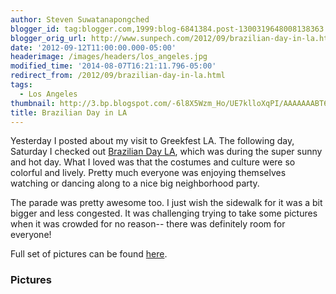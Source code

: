```yaml
---
author: Steven Suwatanapongched
blogger_id: tag:blogger.com,1999:blog-6841384.post-1300319648008138363
blogger_orig_url: http://www.sunpech.com/2012/09/brazilian-day-in-la.html
date: '2012-09-12T11:00:00.000-05:00'
headerimage: /images/headers/los_angeles.jpg
modified_time: '2014-08-07T16:21:11.796-05:00'
redirect_from: /2012/09/brazilian-day-in-la.html
tags:
  - Los Angeles
thumbnail: http://3.bp.blogspot.com/-6l8X5Wzm_Ho/UE7klloXqPI/AAAAAAABT6I/hnD7OFgRGkI/s400/2012-09-08-2.jpg
title: Brazilian Day in LA
---
```



Yesterday I posted about my visit to Greekfest LA. The following day, Saturday I checked out <a href="http://www.braziliandayla.org/home/">Brazilian Day LA</a>, which was during the super sunny and hot day. What I loved was that the costumes and culture were so colorful and lively. Pretty much everyone was enjoying themselves watching or dancing along to a nice big neighborhood party.

The parade was pretty awesome too. I just wish the sidewalk for it was a bit bigger and less congested. It was challenging trying to take some pictures when it was crowded for no reason-- there was definitely room for everyone!

Full set of pictures can be found <a href="https://picasaweb.google.com/101693597219413173200/2012LABrazilianDay">here</a>.

### Pictures

<a href="http://3.bp.blogspot.com/-6l8X5Wzm_Ho/UE7klloXqPI/AAAAAAABT6I/hnD7OFgRGkI/s400/2012-09-08-2.jpg" alt=""><img alt=""  border="0" src="http://3.bp.blogspot.com/-6l8X5Wzm_Ho/UE7klloXqPI/AAAAAAABT6I/hnD7OFgRGkI/s400/2012-09-08-2.jpg" alt=""  /></a>

<a href="http://1.bp.blogspot.com/-IyHq57Iva8k/UE7kvRHkdwI/AAAAAAABT7I/qFtOSXSijpE/s400/2012-09-08-13.jpg" alt=""><img alt=""  border="0" src="http://1.bp.blogspot.com/-IyHq57Iva8k/UE7kvRHkdwI/AAAAAAABT7I/qFtOSXSijpE/s400/2012-09-08-13.jpg" alt=""  /></a>

<a href="http://3.bp.blogspot.com/-_4VjRej9vPA/UE7kyxwiZJI/AAAAAAABT7g/D8H69auWqus/s400/2012-09-08-17.jpg" alt=""><img alt=""  border="0" src="http://3.bp.blogspot.com/-_4VjRej9vPA/UE7kyxwiZJI/AAAAAAABT7g/D8H69auWqus/s400/2012-09-08-17.jpg" alt="" /></a>

<a href="http://3.bp.blogspot.com/-g16YbMPQj7M/UE7k27IILvI/AAAAAAABT74/TjF0jQ25T5I/s400/2012-09-08-25.jpg" alt=""><img alt=""  border="0" src="http://3.bp.blogspot.com/-g16YbMPQj7M/UE7k27IILvI/AAAAAAABT74/TjF0jQ25T5I/s400/2012-09-08-25.jpg" alt="" /></a>

<a href="http://1.bp.blogspot.com/-Uv0ss6U0rWc/UE7k577cBnI/AAAAAAABT8I/0JBpACZsMf0/s400/2012-09-08-30.jpg" alt=""><img alt=""  border="0" src="http://1.bp.blogspot.com/-Uv0ss6U0rWc/UE7k577cBnI/AAAAAAABT8I/0JBpACZsMf0/s400/2012-09-08-30.jpg" alt="" /></a>

<a href="http://1.bp.blogspot.com/-y-qNDGJJWLE/UE7k7aMFNaI/AAAAAAABT8Q/B7eEDOmLq-k/s400/2012-09-08-33.jpg" alt=""><img alt=""  border="0" src="http://1.bp.blogspot.com/-y-qNDGJJWLE/UE7k7aMFNaI/AAAAAAABT8Q/B7eEDOmLq-k/s400/2012-09-08-33.jpg" alt="" /></a>

<a href="http://4.bp.blogspot.com/-7BHfprATIk4/UE7k84LFHvI/AAAAAAABT8Y/VUqe8PmjHlI/s400/2012-09-08-35.jpg" alt=""><img alt=""  border="0" src="http://4.bp.blogspot.com/-7BHfprATIk4/UE7k84LFHvI/AAAAAAABT8Y/VUqe8PmjHlI/s400/2012-09-08-35.jpg" alt="" /></a>

<a href="http://3.bp.blogspot.com/-8dPWGrhQ6Qo/UE7k-Xn7ljI/AAAAAAABT8g/GAqJQhFFwfo/s400/2012-09-08-36.jpg" alt=""><img alt=""  border="0" src="http://3.bp.blogspot.com/-8dPWGrhQ6Qo/UE7k-Xn7ljI/AAAAAAABT8g/GAqJQhFFwfo/s400/2012-09-08-36.jpg" alt="" /></a>

<a href="http://3.bp.blogspot.com/-8O3_-4S65AM/UE7lZzcbDQI/AAAAAAABT_Q/DNVx8F7BtKc/s400/2012-09-08-67.jpg" alt=""><img alt=""  border="0" src="http://3.bp.blogspot.com/-8O3_-4S65AM/UE7lZzcbDQI/AAAAAAABT_Q/DNVx8F7BtKc/s400/2012-09-08-67.jpg" alt="" /></a>

<a href="http://4.bp.blogspot.com/-vnXggggG59Y/UE7lYF_yLaI/AAAAAAABT_A/9A_UlY8HLRU/s400/2012-09-08-65.jpg" alt=""><img alt=""  border="0" src="http://4.bp.blogspot.com/-vnXggggG59Y/UE7lYF_yLaI/AAAAAAABT_A/9A_UlY8HLRU/s400/2012-09-08-65.jpg" alt="" /></a>

<a href="http://2.bp.blogspot.com/-i5iJvoVrBfA/UE7lbTG_CII/AAAAAAABT_Y/t0PoVtb6oic/s400/2012-09-08-68.jpg" alt=""><img alt=""  border="0" src="http://2.bp.blogspot.com/-i5iJvoVrBfA/UE7lbTG_CII/AAAAAAABT_Y/t0PoVtb6oic/s400/2012-09-08-68.jpg" alt="" /></a>

<a href="http://1.bp.blogspot.com/-l_rUqrbfGtg/UE7lc1HX13I/AAAAAAABT_g/yX0ZeBPFXwM/s400/2012-09-08-69.jpg" alt=""><img alt=""  border="0" src="http://1.bp.blogspot.com/-l_rUqrbfGtg/UE7lc1HX13I/AAAAAAABT_g/yX0ZeBPFXwM/s400/2012-09-08-69.jpg" alt="" /></a>

<a href="http://4.bp.blogspot.com/-KxtarwU0HJo/UE7leAncUSI/AAAAAAABT_o/HD7IiTJibnk/s400/2012-09-08-71.jpg" alt=""><img alt=""  border="0" src="http://4.bp.blogspot.com/-KxtarwU0HJo/UE7leAncUSI/AAAAAAABT_o/HD7IiTJibnk/s400/2012-09-08-71.jpg" alt="" /></a>

<a href="http://2.bp.blogspot.com/-djYs95e_Tpg/UE7lhJcf_iI/AAAAAAABUAA/lkdLlbkY9NM/s400/2012-09-08-75.jpg" alt=""><img alt=""  border="0" src="http://2.bp.blogspot.com/-djYs95e_Tpg/UE7lhJcf_iI/AAAAAAABUAA/lkdLlbkY9NM/s400/2012-09-08-75.jpg" alt="" /></a>

<a href="http://1.bp.blogspot.com/-hLfKxbPYW4I/UE7lxxHeMpI/AAAAAAABUBg/3h_CLMKOGmo/s400/2012-09-08-93.jpg" alt=""><img alt=""  border="0" src="http://1.bp.blogspot.com/-hLfKxbPYW4I/UE7lxxHeMpI/AAAAAAABUBg/3h_CLMKOGmo/s400/2012-09-08-93.jpg" alt=""  /></a>

<a href="http://4.bp.blogspot.com/-dSdLMj5W6Rc/UE7lzFwTbwI/AAAAAAABUBo/bu0gKij-yAw/s400/2012-09-08-94.jpg" alt=""><img alt=""  border="0" src="http://4.bp.blogspot.com/-dSdLMj5W6Rc/UE7lzFwTbwI/AAAAAAABUBo/bu0gKij-yAw/s400/2012-09-08-94.jpg" alt="" /></a>

<a href="http://1.bp.blogspot.com/-qC2Mez2BagY/UE7l3aMVd_I/AAAAAAABUCA/mjo-4Il_3i0/s400/2012-09-08-117.jpg" alt=""><img alt=""  border="0" src="http://1.bp.blogspot.com/-qC2Mez2BagY/UE7l3aMVd_I/AAAAAAABUCA/mjo-4Il_3i0/s400/2012-09-08-117.jpg" alt=""  /></a>

<a href="http://2.bp.blogspot.com/-vB_Wq9X0WvY/UE7l672a4lI/AAAAAAABUCQ/pnMYA0OTvqM/s400/2012-09-08-122.jpg" alt=""><img alt=""  border="0" src="http://2.bp.blogspot.com/-vB_Wq9X0WvY/UE7l672a4lI/AAAAAAABUCQ/pnMYA0OTvqM/s400/2012-09-08-122.jpg" alt="" /></a>

<a href="http://1.bp.blogspot.com/-iAw4HDRVJV0/UE7l__S8RrI/AAAAAAABUCo/jXzERSZzvUM/s400/2012-09-08-132.jpg" alt=""><img alt=""  border="0" src="http://1.bp.blogspot.com/-iAw4HDRVJV0/UE7l__S8RrI/AAAAAAABUCo/jXzERSZzvUM/s400/2012-09-08-132.jpg" alt=""  /></a>

<a href="http://3.bp.blogspot.com/-Y6STJaTjXhY/UE7mBn0A_BI/AAAAAAABUCw/LX5_iyFmNAc/s400/2012-09-08-133.jpg" alt=""><img alt=""  border="0" src="http://3.bp.blogspot.com/-Y6STJaTjXhY/UE7mBn0A_BI/AAAAAAABUCw/LX5_iyFmNAc/s400/2012-09-08-133.jpg" alt=""  /></a>

<a href="http://3.bp.blogspot.com/-mqLKGQZmbd8/UE7mDJtxHJI/AAAAAAABUC4/B0_9STGbzP4/s400/2012-09-08-134.jpg" alt=""><img alt=""  border="0" src="http://3.bp.blogspot.com/-mqLKGQZmbd8/UE7mDJtxHJI/AAAAAAABUC4/B0_9STGbzP4/s400/2012-09-08-134.jpg" alt=""  /></a>

<a href="http://4.bp.blogspot.com/-fZuXJ-_4fug/UE7mOMPZjBI/AAAAAAABUDw/n_C9pEqev_E/s400/2012-09-08-152.jpg" alt=""><img alt=""  border="0" src="http://4.bp.blogspot.com/-fZuXJ-_4fug/UE7mOMPZjBI/AAAAAAABUDw/n_C9pEqev_E/s400/2012-09-08-152.jpg" alt=""  /></a>

<a href="http://2.bp.blogspot.com/-nakPPBuQcK0/UE7mRtNK_LI/AAAAAAABUEA/qPB46tYkpGA/s400/2012-09-08-154.jpg" alt=""><img alt=""  border="0" src="http://2.bp.blogspot.com/-nakPPBuQcK0/UE7mRtNK_LI/AAAAAAABUEA/qPB46tYkpGA/s400/2012-09-08-154.jpg" alt=""  /></a>

<a href="http://3.bp.blogspot.com/-X4kNoy6lxog/UE7mXmOU4AI/AAAAAAABUEg/oxTIMtI_A3Y/s400/2012-09-08-171.jpg" alt=""><img alt=""  border="0" src="http://3.bp.blogspot.com/-X4kNoy6lxog/UE7mXmOU4AI/AAAAAAABUEg/oxTIMtI_A3Y/s400/2012-09-08-171.jpg" alt=""  /></a>

<a href="http://3.bp.blogspot.com/-7wH7OETDFAQ/UE7md8n1OdI/AAAAAAABUFI/ymOYv4c6pmY/s400/2012-09-08-179.jpg" alt=""><img alt=""  border="0" src="http://3.bp.blogspot.com/-7wH7OETDFAQ/UE7md8n1OdI/AAAAAAABUFI/ymOYv4c6pmY/s400/2012-09-08-179.jpg" alt="" /></a>
